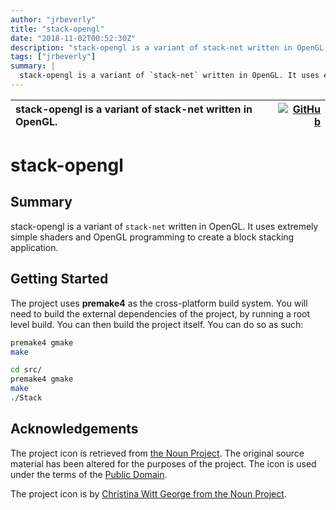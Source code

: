 ```yaml
---
author: "jrbeverly"
title: "stack-opengl"
date: "2018-11-02T00:52:30Z"
description: "stack-opengl is a variant of stack-net written in OpenGL. "
tags: ["jrbeverly"]
summary: |
  stack-opengl is a variant of `stack-net` written in OpenGL. It uses extremely simple shaders and OpenGL programming to create a block stacking application.
---
```


| stack-opengl is a variant of stack-net written in OpenGL.  | [![GitHub](https://img.shields.io/badge/GitHub-%23121011.svg?logo=github&logoColor=white)](https://github.com/jrbeverly/stack-opengl) |
| :-------- | -------: |


# stack-opengl

## Summary

stack-opengl is a variant of `stack-net` written in OpenGL. It uses extremely simple shaders and OpenGL programming to create a block stacking application.

## Getting Started

The project uses **premake4** as the cross-platform build system. You will need to build the external dependencies of the project, by running a root level build. You can then build the project itself. You can do so as such:

```bash
premake4 gmake
make

cd src/
premake4 gmake
make
./Stack
```

## Acknowledgements

The project icon is retrieved from [the Noun Project](docs/icon/icon.json). The original source material has been altered for the purposes of the project. The icon is used under the terms of the [Public Domain](https://creativecommons.org/publicdomain/zero/1.0/).

The project icon is by [Christina Witt George from the Noun Project](https://thenounproject.com/term/cube/4025/).